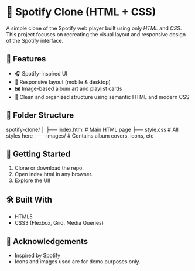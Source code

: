 # 🎵 Spotify Clone (HTML + CSS)

A simple clone of the Spotify web player built using only *HTML* and *CSS*. This project focuses on recreating the visual layout and responsive design of the Spotify interface.

## 🌟 Features

- 🎧 Spotify-inspired UI
- 📱 Responsive layout (mobile & desktop)
- 🖼 Image-based album art and playlist cards
- 🧼 Clean and organized structure using semantic HTML and modern CSS

## 📁 Folder Structure

spotify-clone/ │ ├── index.html  # Main HTML page 
                 ├── style.css   # All styles here 
                 ├── images/     # Contains album covers, icons, etc
## 🚀 Getting Started

1. Clone or download the repo.
2. Open index.html in any browser.
3. Explore the UI!

## 🛠 Built With

- HTML5
- CSS3 (Flexbox, Grid, Media Queries)

## 🙌 Acknowledgements

- Inspired by [Spotify](https://www.spotify.com/)
- Icons and images used are for demo purposes only.  
                 
